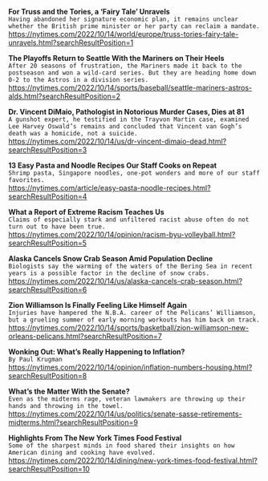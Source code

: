 **For Truss and the Tories, a ‘Fairy Tale’ Unravels**\
`Having abandoned her signature economic plan, it remains unclear whether the British prime minister or her party can reclaim a mandate.`\
https://nytimes.com/2022/10/14/world/europe/truss-tories-fairy-tale-unravels.html?searchResultPosition=1

**The Playoffs Return to Seattle With the Mariners on Their Heels**\
`After 20 seasons of frustration, the Mariners made it back to the postseason and won a wild-card series. But they are heading home down 0-2 to the Astros in a division series.`\
https://nytimes.com/2022/10/14/sports/baseball/seattle-mariners-astros-alds.html?searchResultPosition=2

**Dr. Vincent DiMaio, Pathologist in Notorious Murder Cases, Dies at 81**\
`A gunshot expert, he testified in the Trayvon Martin case, examined Lee Harvey Oswald’s remains and concluded that Vincent van Gogh’s death was a homicide, not a suicide.`\
https://nytimes.com/2022/10/14/us/dr-vincent-dimaio-dead.html?searchResultPosition=3

**13 Easy Pasta and Noodle Recipes Our Staff Cooks on Repeat**\
`Shrimp pasta, Singapore noodles, one-pot wonders and more of our staff favorites.`\
https://nytimes.com/article/easy-pasta-noodle-recipes.html?searchResultPosition=4

**What a Report of Extreme Racism Teaches Us**\
`Claims of especially stark and unfiltered racist abuse often do not turn out to have been true.`\
https://nytimes.com/2022/10/14/opinion/racism-byu-volleyball.html?searchResultPosition=5

**Alaska Cancels Snow Crab Season Amid Population Decline**\
`Biologists say the warming of the waters of the Bering Sea in recent years is a possible factor in the decline of snow crabs.`\
https://nytimes.com/2022/10/14/us/alaska-cancels-crab-season.html?searchResultPosition=6

**Zion Williamson Is Finally Feeling Like Himself Again**\
`Injuries have hampered the N.B.A. career of the Pelicans’ Williamson, but a grueling summer of early morning workouts has him back on track.`\
https://nytimes.com/2022/10/14/sports/basketball/zion-williamson-new-orleans-pelicans.html?searchResultPosition=7

**Wonking Out: What’s Really Happening to Inflation?**\
`By Paul Krugman`\
https://nytimes.com/2022/10/14/opinion/inflation-numbers-housing.html?searchResultPosition=8

**What’s the Matter With the Senate?**\
`Even as the midterms rage, veteran lawmakers are throwing up their hands and throwing in the towel.`\
https://nytimes.com/2022/10/14/us/politics/senate-sasse-retirements-midterms.html?searchResultPosition=9

**Highlights From The New York Times Food Festival**\
`Some of the sharpest minds in food shared their insights on how American dining and cooking have evolved.`\
https://nytimes.com/2022/10/14/dining/new-york-times-food-festival.html?searchResultPosition=10

